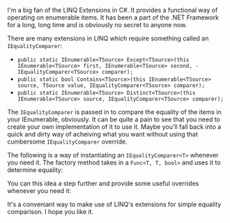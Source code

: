 I'm a big fan of the LINQ Extensions in C#. It provides a functional way of operating on enumerable items. It has been a part of the .NET Framework for a long, long time and is obviously no secret to anyone now.

There are many extensions in LINQ which require something called an `IEqualityComparer`:

- `public static IEnumerable<TSource> Except<TSource>(this IEnumerable<TSource> first, IEnumerable<TSource> second, - IEqualityComparer<TSource> comparer);`
- `public static bool Contains<TSource>(this IEnumerable<TSource> source, TSource value, IEqualityComparer<TSource> comparer);`
- `public static IEnumerable<TSource> Distinct<TSource>(this IEnumerable<TSource> source, IEqualityComparer<TSource> comparer);`


The `IEqualityComparer` is passed in to compare the equality of the items in your IEnumerable, obviously. It can be quite a pain to see that you need to create your own implementation of it to use it. Maybe you'll fall back into a quick and dirty way of acheiving what you want without using that cumbersome `IEqualityComparer` override.

The following is a way of instantiating an `IEqualityComparer<T>` whenever you need it. The factory method takes in a `Func<T, T, bool>` and uses it to determine equality:

<script src="https://gist.github.com/craigles/4afd9f7125d8fcc746afca74ee0bac60.js"></script>

You can this idea a step further and provide some useful overrides whenever you need it:

<script src="https://gist.github.com/craigles/0b735bb0d09630c9ae37bae3f0af4374.js"></script>

It's a conveniant way to make use of LINQ's extensions for simple equality comparison. I hope you like it.
